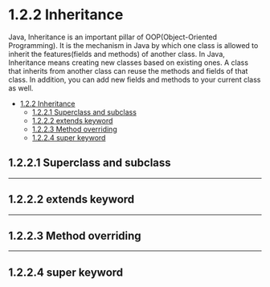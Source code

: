 # 1.2.2 Inheritance

Java, Inheritance is an important pillar of OOP(Object-Oriented Programming). It is the mechanism in Java by which one
class is allowed to inherit the features(fields and methods) of another class. In Java, Inheritance means creating new
classes based on existing ones. A class that inherits from another class can reuse the methods and fields of that class.
In addition, you can add new fields and methods to your current class as well.

<!-- TOC -->
* [1.2.2 Inheritance](#122-inheritance)
  * [1.2.2.1 Superclass and subclass](#1221-superclass-and-subclass)
  * [1.2.2.2 extends keyword](#1222-extends-keyword)
  * [1.2.2.3 Method overriding](#1223-method-overriding)
  * [1.2.2.4 super keyword](#1224-super-keyword)
<!-- TOC -->

## 1.2.2.1 Superclass and subclass

---

## 1.2.2.2 extends keyword

---

## 1.2.2.3 Method overriding

---

## 1.2.2.4 super keyword
